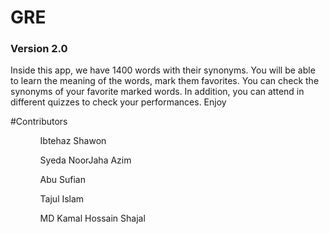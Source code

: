 # GRE

<h3> Version 2.0 </h3>

<p> Inside this app, we have 1400 words with their synonyms. You will be able to learn the meaning of the words, mark them favorites. You can check the synonyms of your favorite marked words. In addition, you can attend in different quizzes to check your performances.  
Enjoy </p>

#Contributors

<ul>

<ol> Ibtehaz Shawon </ol>

<ol> Syeda NoorJaha Azim </ol>

<ol> Abu Sufian </ol>

<ol> Tajul Islam </ol>

<ol> MD Kamal Hossain Shajal </ol>
</ul>
